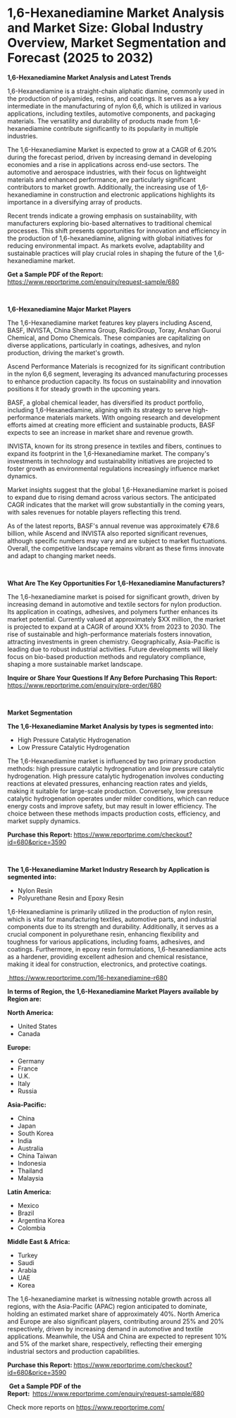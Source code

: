 <p><h1>1,6-Hexanediamine Market Analysis and Market Size: Global Industry Overview, Market Segmentation and Forecast (2025 to 2032)</h1></p><p><strong>1,6-Hexanediamine Market Analysis and Latest Trends</strong></p>
<p><p>1,6-Hexanediamine is a straight-chain aliphatic diamine, commonly used in the production of polyamides, resins, and coatings. It serves as a key intermediate in the manufacturing of nylon 6,6, which is utilized in various applications, including textiles, automotive components, and packaging materials. The versatility and durability of products made from 1,6-hexanediamine contribute significantly to its popularity in multiple industries.</p><p>The 1,6-Hexanediamine Market is expected to grow at a CAGR of 6.20% during the forecast period, driven by increasing demand in developing economies and a rise in applications across end-use sectors. The automotive and aerospace industries, with their focus on lightweight materials and enhanced performance, are particularly significant contributors to market growth. Additionally, the increasing use of 1,6-hexanediamine in construction and electronic applications highlights its importance in a diversifying array of products.</p><p>Recent trends indicate a growing emphasis on sustainability, with manufacturers exploring bio-based alternatives to traditional chemical processes. This shift presents opportunities for innovation and efficiency in the production of 1,6-hexanediamine, aligning with global initiatives for reducing environmental impact. As markets evolve, adaptability and sustainable practices will play crucial roles in shaping the future of the 1,6-hexanediamine market.</p></p>
<p><strong>Get a Sample PDF of the Report:&nbsp;</strong> <a href="https://www.reportprime.com/enquiry/request-sample/680?utm_campaign=3514&utm_medium=2&utm_source=Github&utm_content=ia&utm_term=18032025&utm_id=16-hexanediamine">https://www.reportprime.com/enquiry/request-sample/680</a></p>
<p>&nbsp;</p>
<p><strong>1,6-Hexanediamine Major Market Players</strong></p>
<p><p>The 1,6-Hexanediamine market features key players including Ascend, BASF, INVISTA, China Shenma Group, RadiciGroup, Toray, Anshan Guorui Chemical, and Domo Chemicals. These companies are capitalizing on diverse applications, particularly in coatings, adhesives, and nylon production, driving the market's growth.</p><p>Ascend Performance Materials is recognized for its significant contribution in the nylon 6,6 segment, leveraging its advanced manufacturing processes to enhance production capacity. Its focus on sustainability and innovation positions it for steady growth in the upcoming years.</p><p>BASF, a global chemical leader, has diversified its product portfolio, including 1,6-Hexanediamine, aligning with its strategy to serve high-performance materials markets. With ongoing research and development efforts aimed at creating more efficient and sustainable products, BASF expects to see an increase in market share and revenue growth.</p><p>INVISTA, known for its strong presence in textiles and fibers, continues to expand its footprint in the 1,6-Hexanediamine market. The company's investments in technology and sustainability initiatives are projected to foster growth as environmental regulations increasingly influence market dynamics.</p><p>Market insights suggest that the global 1,6-Hexanediamine market is poised to expand due to rising demand across various sectors. The anticipated CAGR indicates that the market will grow substantially in the coming years, with sales revenues for notable players reflecting this trend.</p><p>As of the latest reports, BASF's annual revenue was approximately €78.6 billion, while Ascend and INVISTA also reported significant revenues, although specific numbers may vary and are subject to market fluctuations. Overall, the competitive landscape remains vibrant as these firms innovate and adapt to changing market needs.</p></p>
<p>&nbsp;</p>
<p><strong>What Are The Key Opportunities For 1,6-Hexanediamine Manufacturers?</strong></p>
<p><p>The 1,6-hexanediamine market is poised for significant growth, driven by increasing demand in automotive and textile sectors for nylon production. Its application in coatings, adhesives, and polymers further enhances its market potential. Currently valued at approximately $XX million, the market is projected to expand at a CAGR of around XX% from 2023 to 2030. The rise of sustainable and high-performance materials fosters innovation, attracting investments in green chemistry. Geographically, Asia-Pacific is leading due to robust industrial activities. Future developments will likely focus on bio-based production methods and regulatory compliance, shaping a more sustainable market landscape.</p></p>
<p><strong>Inquire or Share Your Questions If Any Before Purchasing This Report:</strong> <a href="https://www.reportprime.com/enquiry/pre-order/680?utm_campaign=3514&utm_medium=2&utm_source=Github&utm_content=ia&utm_term=18032025&utm_id=16-hexanediamine">https://www.reportprime.com/enquiry/pre-order/680</a></p>
<p>&nbsp;</p>
<p><strong>Market Segmentation</strong></p>
<p><strong>The 1,6-Hexanediamine Market Analysis by types is segmented into:</strong></p>
<p><ul><li>High Pressure Catalytic Hydrogenation</li><li>Low Pressure Catalytic Hydrogenation</li></ul></p>
<p><p>The 1,6-Hexanediamine market is influenced by two primary production methods: high pressure catalytic hydrogenation and low pressure catalytic hydrogenation. High pressure catalytic hydrogenation involves conducting reactions at elevated pressures, enhancing reaction rates and yields, making it suitable for large-scale production. Conversely, low pressure catalytic hydrogenation operates under milder conditions, which can reduce energy costs and improve safety, but may result in lower efficiency. The choice between these methods impacts production costs, efficiency, and market supply dynamics.</p></p>
<p><strong>Purchase this Report:&nbsp;</strong><a href="https://www.reportprime.com/checkout?id=680&price=3590&utm_campaign=3514&utm_medium=2&utm_source=Github&utm_content=ia&utm_term=18032025&utm_id=16-hexanediamine">https://www.reportprime.com/checkout?id=680&price=3590</a></p>
<p>&nbsp;</p>
<p><strong>The 1,6-Hexanediamine Market Industry Research by Application is segmented into:</strong></p>
<p><ul><li>Nylon Resin</li><li>Polyurethane Resin and Epoxy Resin</li></ul></p>
<p><p>1,6-Hexanediamine is primarily utilized in the production of nylon resin, which is vital for manufacturing textiles, automotive parts, and industrial components due to its strength and durability. Additionally, it serves as a crucial component in polyurethane resin, enhancing flexibility and toughness for various applications, including foams, adhesives, and coatings. Furthermore, in epoxy resin formulations, 1,6-hexanediamine acts as a hardener, providing excellent adhesion and chemical resistance, making it ideal for construction, electronics, and protective coatings.</p></p>
<p><a href="https://www.reportprime.com/16-hexanediamine-r680?utm_campaign=3514&utm_medium=2&utm_source=Github&utm_content=ia&utm_term=18032025&utm_id=16-hexanediamine">&nbsp;https://www.reportprime.com/16-hexanediamine-r680</a></p>
<p><strong>In terms of Region, the 1,6-Hexanediamine Market Players available by Region are:</strong></p>
<p>
    <p> <strong> North America: </strong>
        <ul>
            <li>United States</li>
            <li>Canada</li>
        </ul>
        </p> 
    <p> <strong> Europe: </strong>
        <ul>
            <li>Germany</li>
            <li>France</li>
            <li>U.K.</li>
            <li>Italy</li>
            <li>Russia</li>
        </ul>
        </p> 
    <p> <strong> Asia-Pacific: </strong>
        <ul>
            <li>China</li>
            <li>Japan</li>
            <li>South Korea</li>
            <li>India</li>
            <li>Australia</li>
            <li>China Taiwan</li>
            <li>Indonesia</li>
            <li>Thailand</li>
            <li>Malaysia</li>
        </ul>
        </p> 
    <p> <strong> Latin America: </strong>
        <ul>
            <li>Mexico</li>
            <li>Brazil</li>
            <li>Argentina Korea</li>
            <li>Colombia</li>
        </ul>
        </p> 
    <p> <strong> Middle East & Africa: </strong>
        <ul>
            <li>Turkey</li>
            <li>Saudi</li>
            <li>Arabia</li>
            <li>UAE</li>
            <li>Korea</li>
        </ul>
    </p>
    </p>
<p><p>The 1,6-hexanediamine market is witnessing notable growth across all regions, with the Asia-Pacific (APAC) region anticipated to dominate, holding an estimated market share of approximately 40%. North America and Europe are also significant players, contributing around 25% and 20% respectively, driven by increasing demand in automotive and textile applications. Meanwhile, the USA and China are expected to represent 10% and 5% of the market share, respectively, reflecting their emerging industrial sectors and production capabilities.</p></p>
<p><strong>Purchase this Report: </strong><a href="https://www.reportprime.com/checkout?id=680&price=3590&utm_campaign=3514&utm_medium=2&utm_source=Github&utm_content=ia&utm_term=18032025&utm_id=16-hexanediamine">https://www.reportprime.com/checkout?id=680&price=3590</a></p>
<p>&nbsp;<strong>Get a Sample PDF of the Report:&nbsp;&nbsp;</strong><a href="https://www.reportprime.com/enquiry/request-sample/680?utm_campaign=3514&utm_medium=2&utm_source=Github&utm_content=ia&utm_term=18032025&utm_id=16-hexanediamine">https://www.reportprime.com/enquiry/request-sample/680</a></p>
<p><strong></strong></p>
<p>Check more reports on <a href="https://www.reportprime.com/?utm_campaign=3514&utm_medium=2&utm_source=Github&utm_content=ia&utm_term=18032025&utm_id=16-hexanediamine">https://www.reportprime.com/</a></p>